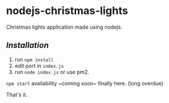 
# nodejs-christmas-lights
 
Christmas lights application made using nodejs.

## *Installation*

1. run   `npm install`
2. edit port in   `index.js`
3. run   `node index.js` or use pm2.

`npm start`  availability ~coming soon~ finally here. (long overdue)

That's it.
